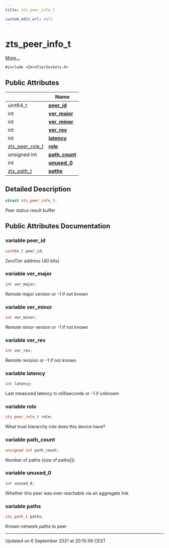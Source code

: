 ```yaml
---
title: zts_peer_info_t

custom_edit_url: null
---
```


# zts_peer_info_t



 [More...](#detailed-description)


`#include <ZeroTierSockets.h>`

## Public Attributes

|                | Name           |
| -------------- | -------------- |
| uint64_t | **[peer_id](/autogen/libzt/classes/structzts__peer__info__t.md#variable-peer_id)**  |
| int | **[ver_major](/autogen/libzt/classes/structzts__peer__info__t.md#variable-ver_major)**  |
| int | **[ver_minor](/autogen/libzt/classes/structzts__peer__info__t.md#variable-ver_minor)**  |
| int | **[ver_rev](/autogen/libzt/classes/structzts__peer__info__t.md#variable-ver_rev)**  |
| int | **[latency](/autogen/libzt/classes/structzts__peer__info__t.md#variable-latency)**  |
| <a href="/autogen/libzt/files/_zero_tier_sockets_8h.md#enum-zts_peer_role_t">zts_peer_role_t</a> | **[role](/autogen/libzt/classes/structzts__peer__info__t.md#variable-role)**  |
| unsigned int | **[path_count](/autogen/libzt/classes/structzts__peer__info__t.md#variable-path_count)**  |
| int | **[unused_0](/autogen/libzt/classes/structzts__peer__info__t.md#variable-unused_0)**  |
| <a href="/autogen/libzt/classes/structzts__path__t.md">zts_path_t</a> | **[paths](/autogen/libzt/classes/structzts__peer__info__t.md#variable-paths)**  |

## Detailed Description

```cpp
struct zts_peer_info_t;
```


Peer status result buffer 

## Public Attributes Documentation

### variable peer_id

```cpp
uint64_t peer_id;
```


ZeroTier address (40 bits) 


### variable ver_major

```cpp
int ver_major;
```


Remote major version or -1 if not known 


### variable ver_minor

```cpp
int ver_minor;
```


Remote minor version or -1 if not known 


### variable ver_rev

```cpp
int ver_rev;
```


Remote revision or -1 if not known 


### variable latency

```cpp
int latency;
```


Last measured latency in milliseconds or -1 if unknown 


### variable role

```cpp
zts_peer_role_t role;
```


What trust hierarchy role does this device have? 


### variable path_count

```cpp
unsigned int path_count;
```


Number of paths (size of paths[]) 


### variable unused_0

```cpp
int unused_0;
```


Whether this peer was ever reachable via an aggregate link 


### variable paths

```cpp
zts_path_t paths;
```


Known network paths to peer 


-------------------------------

Updated on  6 September 2021 at 20:15:59 CEST